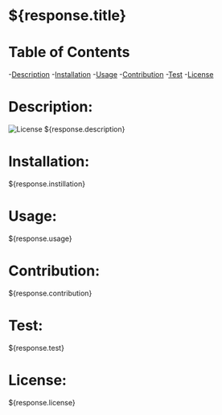 # ${response.title}
  
# Table of Contents
-[Description](#description)
-[Installation](#installation)
-[Usage](#usage)
-[Contribution](#contribution)
-[Test](#test)
-[License](#license)

# Description:
![License](https://img.shields.io/badge/License-${response.license}-blueviolet "License Badge")
  ${response.description}
# Installation:
  ${response.instillation}
# Usage:
  ${response.usage}
# Contribution:
  ${response.contribution}
# Test:
  ${response.test}
# License:
   ${response.license}